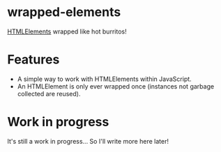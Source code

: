
# wrapped-elements

[HTMLElements](https://developer.mozilla.org/docs/Web/API/HTMLElement) wrapped like hot burritos!

# Features
  * A simple way to work with HTMLElements within JavaScript.
  * An HTMLElement is only ever wrapped once (instances not garbage collected are reused).

# Work in progress

It's still a work in progress... So I'll write more here later!
